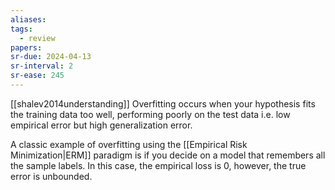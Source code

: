 ```yaml
---
aliases: 
tags:
  - review
papers:
sr-due: 2024-04-13
sr-interval: 2
sr-ease: 245
---
```

[[shalev2014understanding]]
Overfitting occurs when your hypothesis fits the training data too well, performing poorly on the test data i.e. low empirical error but high generalization error.

A classic example of overfitting using the [[Empirical Risk Minimization|ERM]] paradigm is if you decide on a model that remembers all the sample labels. In this case, the empirical loss is $0$, however, the true error is unbounded. 
